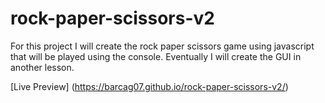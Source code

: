 # rock-paper-scissors-v2

For this project I will create the rock paper scissors game using javascript that will be played using the console. Eventually I will create the GUI in another lesson.

[Live Preview] (https://barcag07.github.io/rock-paper-scissors-v2/)
